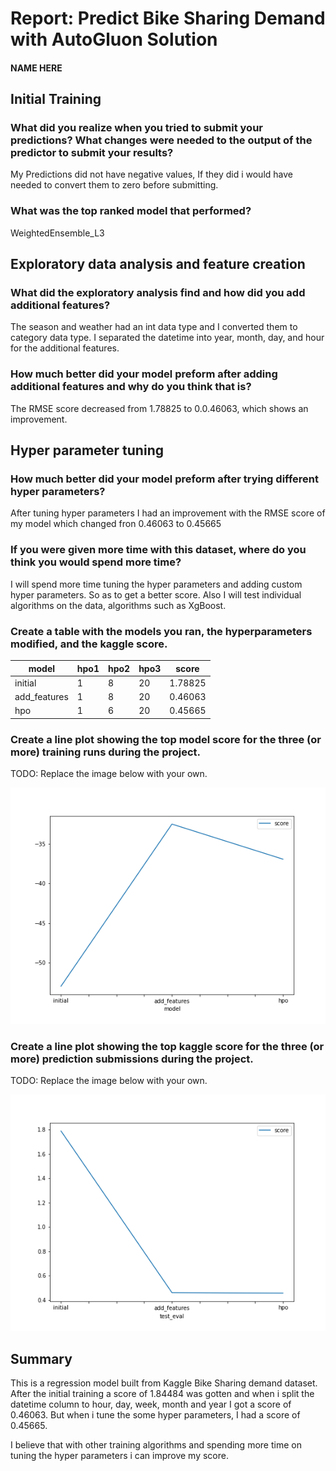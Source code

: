 # Report: Predict Bike Sharing Demand with AutoGluon Solution
#### NAME HERE

## Initial Training
### What did you realize when you tried to submit your predictions? What changes were needed to the output of the predictor to submit your results?

My Predictions did not have negative values, If they did i would have needed to convert them to zero before submitting.

### What was the top ranked model that performed?

WeightedEnsemble_L3

## Exploratory data analysis and feature creation
### What did the exploratory analysis find and how did you add additional features?

The season and weather had an int data type and I converted them to category data type.
I separated the datetime into year, month, day, and hour for the additional features.

### How much better did your model preform after adding additional features and why do you think that is?

The RMSE score decreased from 1.78825 to 0.0.46063, which shows an improvement.

## Hyper parameter tuning
### How much better did your model preform after trying different hyper parameters?

After tuning hyper parameters I had an improvement with the RMSE score of my model which changed fron 0.46063 to 0.45665

### If you were given more time with this dataset, where do you think you would spend more time?

I will spend more time tuning the hyper parameters and adding custom hyper parameters. So as to get a better score. Also I will test individual algorithms on the data, algorithms such as XgBoost.

### Create a table with the models you ran, the hyperparameters modified, and the kaggle score.
|model|hpo1|hpo2|hpo3|score|
|--|--|--|--|--|
|initial|1|8|20|1.78825|
|add_features|1|8|20|0.46063|
|hpo|1|6|20|0.45665|

### Create a line plot showing the top model score for the three (or more) training runs during the project.

TODO: Replace the image below with your own.

![model_train_score.png](img/model_train_score.png)

### Create a line plot showing the top kaggle score for the three (or more) prediction submissions during the project.

TODO: Replace the image below with your own.

![model_test_score.png](img/model_test_score.png)

## Summary

This is a regression model built from Kaggle Bike Sharing demand dataset. After the initial training a score of 1.84484 was gotten and when i split the datetime column to hour, day, week, month and year I got a score of 0.46063. But when i tune the some hyper parameters, I had a score of 0.45665.

I believe that with other training algorithms and spending more time on tuning the hyper parameters i can improve my score.